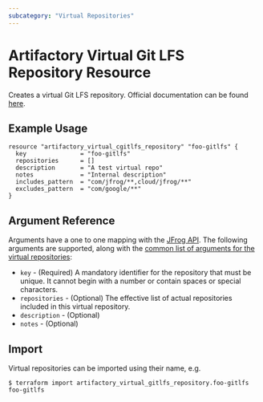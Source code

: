 ```yaml
---
subcategory: "Virtual Repositories"
---
```

# Artifactory Virtual Git LFS Repository Resource

Creates a virtual Git LFS repository.
Official documentation can be found [here](https://www.jfrog.com/confluence/display/JFROG/Git+LFS+Repositories#GitLFSRepositories-VirtualRepositories).

## Example Usage

```hcl
resource "artifactory_virtual_cgitlfs_repository" "foo-gitlfs" {
  key               = "foo-gitlfs"
  repositories      = []
  description       = "A test virtual repo"
  notes             = "Internal description"
  includes_pattern  = "com/jfrog/**,cloud/jfrog/**"
  excludes_pattern  = "com/google/**"
}
```

## Argument Reference

Arguments have a one to one mapping with the [JFrog API](https://www.jfrog.com/confluence/display/RTF/Repository+Configuration+JSON). 
The following arguments are supported, along with the [common list of arguments for the virtual repositories](virtual.md):

* `key` - (Required) A mandatory identifier for the repository that must be unique. It cannot begin with a number or
  contain spaces or special characters.
* `repositories` - (Optional) The effective list of actual repositories included in this virtual repository.
* `description` - (Optional)
* `notes` - (Optional)

## Import

Virtual repositories can be imported using their name, e.g.

```
$ terraform import artifactory_virtual_gitlfs_repository.foo-gitlfs foo-gitlfs
```
